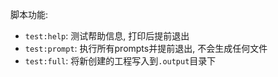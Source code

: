 脚本功能:
 - `test:help`: 测试帮助信息, 打印后提前退出
 - `test:prompt`: 执行所有prompts并提前退出, 不会生成任何文件
 - `test:full`: 将新创建的工程写入到`.output`目录下
